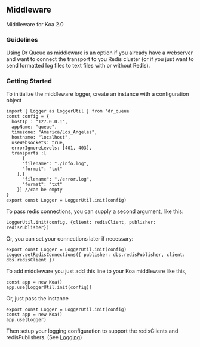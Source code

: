 ## Middleware
Middleware for Koa 2.0

### Guidelines

Using Dr Queue as middleware is an option if you already have a webserver and want to connect the transport to you Redis cluster (or if you just want to send formatted log files to text files with or without Redis).

### Getting Started

To initialize the middleware logger, create an instance with a configuration object

```
import { Logger as LoggerUtil } from 'dr_queue
const config = {
  hostIp : "127.0.0.1",
  appName: "queue",
  timezone: "America/Los_Angeles",
  hostname: "localhost",
  useWebsockets: true,
  errorIgnoreLevels: [401, 403],
  transports :[
      {
      "filename": "./info.log",
      "format": "txt"
    },{
      "filename": "./error.log",
      "format": "txt"
    }] //can be empty
}
export const Logger = LoggerUtil.init(config)
```

To pass redis connections, you can  supply a second argument, like this:

```
LoggerUtil.init(config, {client: redisClient, publisher: redisPublisher})
```


Or, you can set your connections later if necessary:
```
export const Logger = LoggerUtil.init(config)
Logger.setRedisConnections({ publisher: dbs.redisPublisher, client: dbs.redisClient })
```


To add middleware you just add this line to your Koa middleware like this,

```
const app = new Koa()
app.use(LoggerUtil.init(config))
```

Or, just pass the instance

```
export const Logger = LoggerUtil.init(config)
const app = new Koa()
app.use(Logger)
```

Then setup your logging configuration to support the redisClients and redisPublishers.
(See [Logging](https://github.com/reduxdj/dr_queue/blob/master/LOGGING.md))
